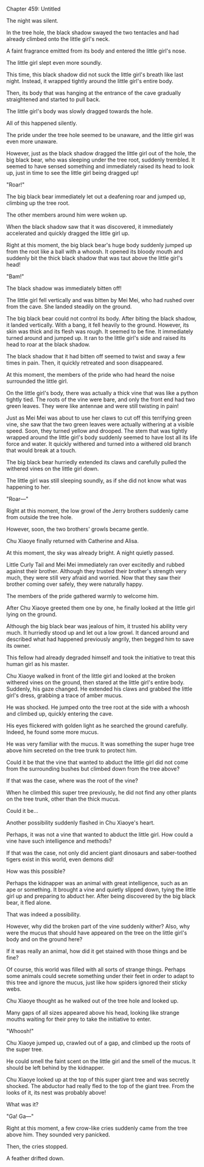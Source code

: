 Chapter 459: Untitled

The night was silent.

In the tree hole, the black shadow swayed the two tentacles and had already climbed onto the little girl's neck.

A faint fragrance emitted from its body and entered the little girl's nose.

The little girl slept even more soundly.

This time, this black shadow did not suck the little girl's breath like last night. Instead, it wrapped tightly around the little girl's entire body.

Then, its body that was hanging at the entrance of the cave gradually straightened and started to pull back.

The little girl's body was slowly dragged towards the hole.

All of this happened silently.

The pride under the tree hole seemed to be unaware, and the little girl was even more unaware.

However, just as the black shadow dragged the little girl out of the hole, the big black bear, who was sleeping under the tree root, suddenly trembled. It seemed to have sensed something and immediately raised its head to look up, just in time to see the little girl being dragged up\!

"Roar\!"

The big black bear immediately let out a deafening roar and jumped up, climbing up the tree root.

The other members around him were woken up.

When the black shadow saw that it was discovered, it immediately accelerated and quickly dragged the little girl up.

Right at this moment, the big black bear's huge body suddenly jumped up from the root like a ball with a whoosh. It opened its bloody mouth and suddenly bit the thick black shadow that was taut above the little girl's head\!

"Bam\!"

The black shadow was immediately bitten off\!

The little girl fell vertically and was bitten by Mei Mei, who had rushed over from the cave. She landed steadily on the ground.

The big black bear could not control its body. After biting the black shadow, it landed vertically. With a bang, it fell heavily to the ground. However, its skin was thick and its flesh was rough. It seemed to be fine. It immediately turned around and jumped up. It ran to the little girl's side and raised its head to roar at the black shadow.

The black shadow that it had bitten off seemed to twist and sway a few times in pain. Then, it quickly retreated and soon disappeared.

At this moment, the members of the pride who had heard the noise surrounded the little girl.

On the little girl's body, there was actually a thick vine that was like a python tightly tied. The roots of the vine were bare, and only the front end had two green leaves. They were like antennae and were still twisting in pain\!

Just as Mei Mei was about to use her claws to cut off this terrifying green vine, she saw that the two green leaves were actually withering at a visible speed. Soon, they turned yellow and drooped. The stem that was tightly wrapped around the little girl's body suddenly seemed to have lost all its life force and water. It quickly withered and turned into a withered old branch that would break at a touch.

The big black bear hurriedly extended its claws and carefully pulled the withered vines on the little girl down.

The little girl was still sleeping soundly, as if she did not know what was happening to her.

"Roar—"

Right at this moment, the low growl of the Jerry brothers suddenly came from outside the tree hole.

However, soon, the two brothers' growls became gentle.

Chu Xiaoye finally returned with Catherine and Alisa.

At this moment, the sky was already bright. A night quietly passed.

Little Curly Tail and Mei Mei immediately ran over excitedly and rubbed against their brother. Although they trusted their brother's strength very much, they were still very afraid and worried. Now that they saw their brother coming over safely, they were naturally happy.

The members of the pride gathered warmly to welcome him.

After Chu Xiaoye greeted them one by one, he finally looked at the little girl lying on the ground.

Although the big black bear was jealous of him, it trusted his ability very much. It hurriedly stood up and let out a low growl. It danced around and described what had happened previously angrily, then begged him to save its owner.

This fellow had already degraded himself and took the initiative to treat this human girl as his master.

Chu Xiaoye walked in front of the little girl and looked at the broken withered vines on the ground, then stared at the little girl's entire body. Suddenly, his gaze changed. He extended his claws and grabbed the little girl's dress, grabbing a trace of amber mucus.

He was shocked. He jumped onto the tree root at the side with a whoosh and climbed up, quickly entering the cave.

His eyes flickered with golden light as he searched the ground carefully. Indeed, he found some more mucus.

He was very familiar with the mucus. It was something the super huge tree above him secreted on the tree trunk to protect him.

Could it be that the vine that wanted to abduct the little girl did not come from the surrounding bushes but climbed down from the tree above?

If that was the case, where was the root of the vine?

When he climbed this super tree previously, he did not find any other plants on the tree trunk, other than the thick mucus.

Could it be…

Another possibility suddenly flashed in Chu Xiaoye's heart.

Perhaps, it was not a vine that wanted to abduct the little girl. How could a vine have such intelligence and methods?

If that was the case, not only did ancient giant dinosaurs and saber-toothed tigers exist in this world, even demons did\!

How was this possible?

Perhaps the kidnapper was an animal with great intelligence, such as an ape or something. It brought a vine and quietly slipped down, tying the little girl up and preparing to abduct her. After being discovered by the big black bear, it fled alone.

That was indeed a possibility.

However, why did the broken part of the vine suddenly wither? Also, why were the mucus that should have appeared on the tree on the little girl's body and on the ground here?

If it was really an animal, how did it get stained with those things and be fine?

Of course, this world was filled with all sorts of strange things. Perhaps some animals could secrete something under their feet in order to adapt to this tree and ignore the mucus, just like how spiders ignored their sticky webs.

Chu Xiaoye thought as he walked out of the tree hole and looked up.

Many gaps of all sizes appeared above his head, looking like strange mouths waiting for their prey to take the initiative to enter.

"Whoosh\!"

Chu Xiaoye jumped up, crawled out of a gap, and climbed up the roots of the super tree.

He could smell the faint scent on the little girl and the smell of the mucus. It should be left behind by the kidnapper.

Chu Xiaoye looked up at the top of this super giant tree and was secretly shocked. The abductor had really fled to the top of the giant tree. From the looks of it, its nest was probably above\!

What was it?

"Ga\! Ga—"

Right at this moment, a few crow-like cries suddenly came from the tree above him. They sounded very panicked.

Then, the cries stopped.

A feather drifted down.
